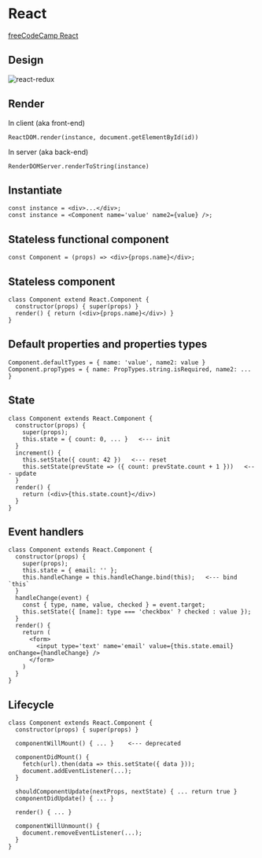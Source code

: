 # React

[freeCodeCamp React](https://www.freecodecamp.org/learn/front-end-development-libraries/react/)  

## Design
![react-redux](./react-redux.drawio.svg)

## Render
In client (aka front-end)
```
ReactDOM.render(instance, document.getElementById(id))
```
In server (aka back-end)
```
RenderDOMServer.renderToString(instance)
```
## Instantiate
```
const instance = <div>...</div>;
const instance = <Component name='value' name2={value} />;
```
## Stateless functional component
```
const Component = (props) => <div>{props.name}</div>;
```
## Stateless component
```
class Component extend React.Component {
  constructor(props) { super(props) }
  render() { return (<div>{props.name}</div>) }
}
```
## Default properties and properties types
```
Component.defaultTypes = { name: 'value', name2: value }
Component.propTypes = { name: PropTypes.string.isRequired, name2: ... }
```
## State
```
class Component extends React.Component {
  constructor(props) {
    super(props);
    this.state = { count: 0, ... }   <--- init
  }
  increment() { 
    this.setState({ count: 42 })   <--- reset
    this.setState(prevState => ({ count: prevState.count + 1 }))   <--- update
  }
  render() {
    return (<div>{this.state.count}</div>)
  }
}
```
## Event handlers
```
class Component extends React.Component {
  constructor(props) {
    super(props);
    this.state = { email: '' };
    this.handleChange = this.handleChange.bind(this);   <--- bind `this`
  }
  handleChange(event) {
    const { type, name, value, checked } = event.target;
    this.setState({ [name]: type === 'checkbox' ? checked : value });
  }
  render() {
    return (
      <form>
        <input type='text' name='email' value={this.state.email} onChange={handleChange} />
      </form>
    )
  }
}
```
## Lifecycle
```
class Component extends React.Component {
  constructor(props) { super(props) }

  componentWillMount() { ... }    <--- deprecated
  
  componentDidMount() {
    fetch(url).then(data => this.setState({ data }));
    document.addEventListener(...);
  }

  shouldComponentUpdate(nextProps, nextState) { ... return true }
  componentDidUpdate() { ... }

  render() { ... }
  
  componentWillUnmount() { 
    document.removeEventListener(...);
  }
}
```